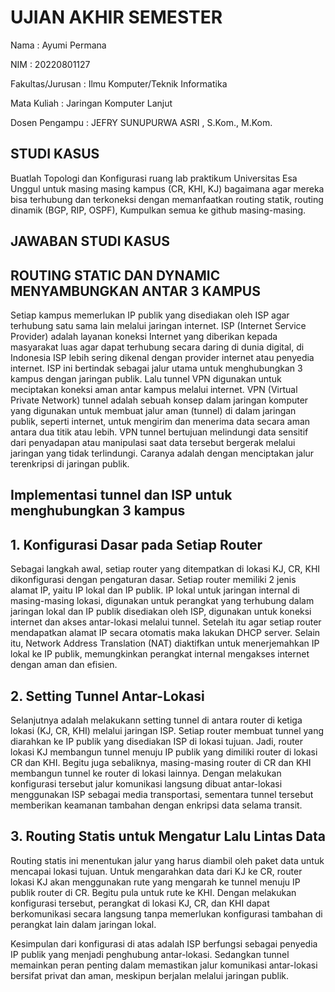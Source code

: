 # **UJIAN AKHIR SEMESTER**

Nama		    	: Ayumi Permana

NIM			        : 20220801127

Fakultas/Jurusan	: Ilmu Komputer/Teknik Informatika

Mata Kuliah		    : Jaringan Komputer Lanjut

Dosen Pengampu	    : JEFRY SUNUPURWA ASRI , S.Kom., M.Kom.

## **STUDI KASUS**
Buatlah Topologi dan Konfigurasi ruang lab praktikum Universitas Esa Unggul untuk masing masing kampus (CR, KHI, KJ) bagaimana agar mereka bisa terhubung dan terkoneksi dengan memanfaatkan routing statik, routing dinamik (BGP, RIP, OSPF), Kumpulkan semua ke github masing-masing.

## **JAWABAN STUDI KASUS**

## ROUTING STATIC DAN DYNAMIC MENYAMBUNGKAN ANTAR 3 KAMPUS

Setiap kampus memerlukan IP publik yang disediakan oleh ISP agar terhubung satu sama lain melalui jaringan internet. ISP (Internet Service Provider) adalah layanan koneksi Internet yang diberikan kepada masyarakat luas agar dapat terhubung secara daring di dunia digital, di Indonesia ISP lebih sering dikenal dengan provider internet atau penyedia internet. ISP ini bertindak sebagai jalur utama untuk menghubungkan 3 kampus dengan jaringan publik. Lalu tunnel VPN digunakan untuk meciptakan koneksi aman antar kampus melalui internet. VPN (Virtual Private Network) tunnel adalah sebuah konsep dalam jaringan komputer yang digunakan untuk membuat jalur aman (tunnel) di dalam jaringan publik, seperti internet, untuk mengirim dan menerima data secara aman antara dua titik atau lebih. VPN tunnel bertujuan melindungi data sensitif dari penyadapan atau manipulasi saat data tersebut bergerak melalui jaringan yang tidak terlindungi. Caranya adalah dengan menciptakan jalur terenkripsi di jaringan publik.

## Implementasi tunnel dan ISP untuk menghubungkan 3 kampus

## 1.	Konfigurasi Dasar pada Setiap Router
Sebagai langkah awal, setiap router yang ditempatkan di lokasi KJ, CR, KHI dikonfigurasi dengan pengaturan dasar. Setiap router memiliki 2 jenis alamat IP, yaitu IP lokal dan IP publik. IP lokal untuk jaringan internal di masing-masing lokasi, digunakan untuk perangkat yang terhubung dalam jaringan lokal dan IP publik disediakan oleh ISP, digunakan untuk koneksi internet dan akses antar-lokasi melalui tunnel. Setelah itu agar setiap router mendapatkan alamat IP secara otomatis maka lakukan DHCP server. Selain itu, Network Address Translation (NAT) diaktifkan untuk menerjemahkan IP lokal ke IP publik, memungkinkan perangkat internal mengakses internet dengan aman dan efisien. 
## 2.	Setting Tunnel Antar-Lokasi
Selanjutnya adalah melakukann setting tunnel di antara router di ketiga lokasi (KJ, CR, KHI) melalui jaringan ISP. Setiap router membuat tunnel yang diarahkan ke IP publik yang disediakan ISP di lokasi tujuan. Jadi, router lokasi KJ membangun tunnel menuju IP publik yang dimiliki router di lokasi CR dan KHI. Begitu juga sebaliknya, masing-masing router di CR dan KHI membangun tunnel ke router di lokasi lainnya. Dengan melakukan konfigurasi tersebut jalur komunikasi langsung dibuat antar-lokasi menggunakan ISP sebagai media transportasi, sementara tunnel tersebut memberikan keamanan tambahan dengan enkripsi data selama transit.
## 3.	Routing Statis untuk Mengatur Lalu Lintas Data
Routing statis ini menentukan jalur yang harus diambil oleh paket data untuk mencapai lokasi tujuan. Untuk mengarahkan data dari KJ ke CR, router lokasi KJ akan menggunakan rute yang mengarah ke tunnel menuju IP publik router di CR. Begitu pula untuk rute ke KHI. Dengan melakukan konfigurasi tersebut, perangkat di lokasi KJ, CR, dan KHI dapat berkomunikasi secara langsung tanpa memerlukan konfigurasi tambahan di perangkat lain dalam jaringan lokal.

Kesimpulan dari konfigurasi di atas adalah ISP berfungsi sebagai penyedia IP publik yang menjadi penghubung antar-lokasi. Sedangkan tunnel memainkan peran penting dalam memastikan jalur komunikasi antar-lokasi bersifat privat dan aman, meskipun berjalan melalui jaringan publik. 
